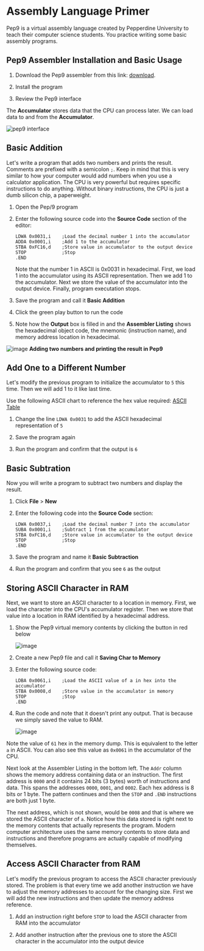 # Assembly Language Primer

Pep9 is a virtual assembly language created by Pepperdine University to teach their computer science students. You practice writing some basic assembly programs.

## Pep9 Assembler Installation and Basic Usage
1. Download the Pep9 assembler from this link: [download](https://computersystemsbook.com/5th-edition/pep9/).

1. Install the program

1. Review the Pep9 interface

The **Accumulator** stores data that the CPU can process later. We can load data to and from the **Accumulator**.

![pep9 interface](https://github.com/it-academy-svhec/intro-to-programming/assets/61634762/cdf8a07d-28da-4838-9f91-c1b344a86788)

## Basic Addition
Let's write a program that adds two numbers and prints the result. Comments are prefixed with a semicolon `;`. Keep in mind that this is very similar to how your computer would add numbers when you use a calculator application. The CPU is very powerful but requires specific instructions to do anything. Without binary instructions, the CPU is just a dumb silicon chip, a paperweight.

1. Open the Pep/9 program

1. Enter the following source code into the **Source Code** section of the editor:

   ```
   LDWA 0x0031,i    ;Load the decimal number 1 into the accumulator
   ADDA 0x0001,i    ;Add 1 to the accumulator
   STBA 0xFC16,d    ;Store value in accumulator to the output device
   STOP             ;Stop
   .END
   ```
   Note that the number 1 in ASCII is 0x0031 in hexadecimal. First, we load 1 into the accumulator using its ASCII representation. Then we add 1 to the accumulator. Next we store the value of the accumulator into the output device. Finally, program executation stops.

1. Save the program and call it **Basic Addition**

1. Click the green play button to run the code

1. Note how the **Output** box is filled in and the **Assembler Listing** shows the hexadecimal object code, the mnemonic (instruction name), and memory address location in hexadecimal.

 ![image](https://github.com/it-academy-svhec/intro-to-programming/assets/61634762/438affa3-86f8-46a2-8843-0c07125f50e2)
 **Adding two numbers and printing the result in Pep9**

## Add One to a Different Number
Let's modify the previous program to initialize the accumulator to `5` this time. Then we will add 1 to it like last time.

Use the following ASCII chart to reference the hex value required: [ASCII Table](https://www.rapidtables.com/code/text/ascii-table.html)

1. Change the line `LDWA 0x0031` to add the ASCII hexadecimal representation of `5`

1. Save the program again

1. Run the program and confirm that the output is `6`

## Basic Subtration
Now you will write a program to subtract two numbers and display the result.

1. Click **File** > **New**

1. Enter the following code into the **Source Code** section:

   ```
   LDWA 0x0037,i    ;Load the decimal number 7 into the accumulator
   SUBA 0x0001,i    ;Subtract 1 from the accumulator
   STBA 0xFC16,d    ;Store value in accumulator to the output device
   STOP             ;Stop
   .END
   ```

1. Save the program and name it **Basic Subtraction**

1. Run the program and confirm that you see `6` as the output

## Storing ASCII Character in RAM
Next, we want to store an ASCII character to a location in memory. First, we load the character into the CPU's accumulator register. Then we store that value into a location in RAM identified by a hexadecimal address.

1. Show the Pep9 virtual memory contents by clicking the button in red below

   ![image](https://github.com/it-academy-svhec/intro-to-programming/assets/61634762/fae6b4cb-1ad4-40f5-b020-c796a69f88cb)

1. Create a new Pep9 file and call it **Saving Char to Memory**

1. Enter the following source code:

   ```
   LDBA 0x0061,i    ;Load the ASCII value of a in hex into the accumulator
   STBA 0x0008,d    ;Store value in the accumulator in memory
   STOP             ;Stop
   .END
   ```

1. Run the code and note that it doesn't print any output. That is because we simply saved the value to RAM.

   ![image](https://github.com/it-academy-svhec/intro-to-programming/assets/61634762/85a5775b-2a21-43b6-a4ca-c002a5d9ef70)

Note the value of `61` hex in the memory dump. This is equivalent to the letter `a` in ASCII. You can also see this value as `0x0061` in the accumulator of the CPU.

Next look at the Assembler Listing in the bottom left. The `Addr` column shows the memory address containing data or an instruction. The first address is `0000` and it contains 24 bits (3 bytes) worth of instructions and data. This spans the addresses `0000`, `0001`, and `0002`. Each hex address is 8 bits or 1 byte. The pattern continues and then the `STOP` and `.END` instructions are both just 1 byte.

The next address, which is not shown, would be `0008` and that is where we stored the ASCII character of `a`. Notice how this data stored is right next to the memory contents that actually represents the program. Modern computer architecture uses the same memory contents to store data and instructions and therefore programs are actually capable of modifying themselves.

## Access ASCII Character from RAM
Let's modify the previous program to access the ASCII character previously stored. The problem is that every time we add another instruction we have to adjust the memory addresses to account for the changing size. First we will add the new instructions and then update the memory address reference.

1. Add an instruction right before `STOP` to load the ASCII character from RAM into the accumulator

1. Add another instruction after the previous one to store the ASCII character in the accumulator into the output device
